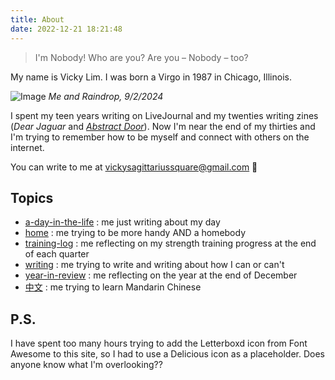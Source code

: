 ```yaml
---
title: About
date: 2022-12-21 18:21:48
---
```


> I'm Nobody! Who are you?
Are you – Nobody – too?

My name is Vicky Lim. I was born a Virgo in 1987 in Chicago, Illinois.

![Image](https://d2w9rnfcy7mm78.cloudfront.net/33193119/original_23b5c5dcbbe96563a3fa4ef0ab4205d4.jpg?1735065657?bc=0)
*Me and Raindrop, 9/2/2024*

I spent my teen years writing on LiveJournal and my twenties writing zines (_Dear Jaguar_ and [_Abstract Door_](https://vickylim.com/abstract-door-zine)). Now I'm near the end of my thirties and I'm trying to remember how to be myself and connect with others on the internet.

You can write to me at vickysagittariussquare@gmail.com 💌

## Topics
- [a-day-in-the-life](https://vickylim.com/tags/a-day-in-the-life/) : me just writing about my day
-  [home](https://vickylim.com/tags/home) : me trying to be more handy AND a homebody
-  [training-log](https://vickylim.com/tags/training-log/) : me reflecting on my strength training progress at the end of each quarter
-  [writing](https://vickylim.com/tags/writing/) : me trying to write and writing about how I can or can't
-  [year-in-review](https://vickylim.com/tags/year-in-review/) : me reflecting on the year at the end of December
-  [中文](https://vickylim.com/tags/中文/) : me trying to learn Mandarin Chinese

## P.S.

I have spent too many hours trying to add the Letterboxd icon from Font Awesome to this site, so I had to use a Delicious icon as a placeholder. Does anyone know what I'm overlooking??